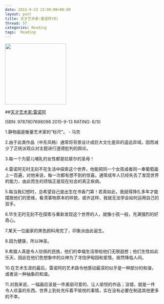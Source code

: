 ```yaml
---
date: 2015-9-13 23:00:00+00:00
layout: post
title: 天才艺术家:雷诺阿(R)
thread: 57
categories: Reading
tags:  Reading
---
```


<img src="http://ec4.images-amazon.com/images/I/81PLeiIDDXL.jpg" width="200" />

##[天才艺术家:雷诺阿](http://amzn.to/1FF8hfl)

ISBN: 9787807698098 2015-9-13 RATING: 6/10

1.静物画是衡量艺术家的“标尺”。 - 马奈

2.由于此类作品（中东风格）通常将背景设计成巨大文化差异的遥远异域，因而减少了正统派观众对主题进行道德批判的舆论。

3.每一个为婴儿哺乳的女性都是拉斐尔的圣母！

4.雷诺阿无时无刻不在生活中探索这个世界，他能把同一个女孩或者同一串葡萄画上一百遍，对他来说，每一次都有想不到的惊喜。通常成年人已经失去了发现世界的能力，由此而生的烦恼正是现在社会的真正疾病。

5.每当我幻想时，总希望自己是出生在书香门第！若真如此，我就得挣扎多年才能摆脱他们的思维，看清事物原本的样貌，或许这样，我就无法学会如何运用自己的双手。

6.毕生无时无刻不在探索与重新发现这个世界的人，就像小孩一般，充满强烈的好奇心。

7.某天一位画家的黑色颜料用完了，印象派由此诞生。

8.因为健康，所以神圣。

9.希腊人真是令人钦佩的民族，他们的幸福生活带给他们无限遐想；他们生性如此乐天，因此在他们色想象中的众神为了寻找伊甸园和爱情，居然降临人间。

10.在艺术生涯的最后，雷诺阿的艺术路令他感动最深的似乎是一种部分的和谐，或者说一种抽象的和谐。

11.对我来说，一幅画应该是一件美丽可爱的、让人愉悦的作品；没错，就是一件令人欢喜的东西。世界上到处充斥着不愉悦的事情，实在没有必要在制造其他更多的不幸。